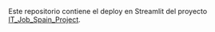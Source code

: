 Este repositorio contiene el deploy en Streamlit del proyecto [IT_Job_Spain_Project](https://github.com/UrkoRegueiro/IT_Job_Spain_Project).
